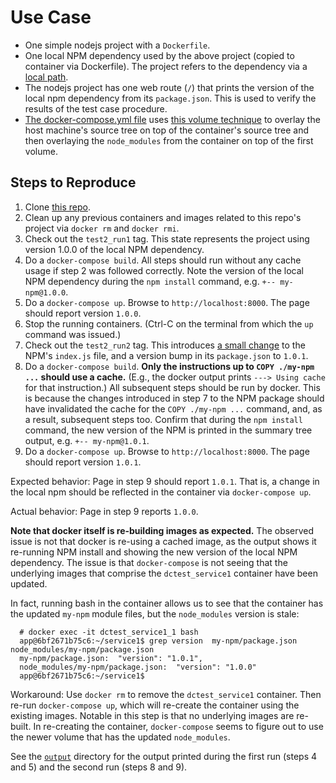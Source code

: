 # Use Case

- One simple nodejs project with a `Dockerfile`.
- One local NPM dependency used by the above project (copied to container via Dockerfile). The project refers to the dependency via a [local path](https://docs.npmjs.com/files/package.json#local-paths).
- The nodejs project has one web route (`/`) that prints the version of the local npm dependency from its `package.json`.  This is used to verify the results of the test case procedure.
- [The docker-compose.yml file](https://github.com/twelve17/dc-test/blob/master/docker-compose.yml#L23) uses [this volume technique](http://jdlm.info/articles/2016/03/06/lessons-building-node-app-docker.html) to overlay the host machine's source tree
  on top of the container's source tree and then overlaying the `node_modules` from the container on top of the first volume.


## Steps to Reproduce

1. Clone [this repo](https://github.com/twelve17/dc-test).
2. Clean up any previous containers and images related to this repo's project via `docker rm` and `docker rmi`.
3. Check out the `test2_run1` tag. This state represents the project using version 1.0.0 of the local NPM dependency.
4. Do a `docker-compose build`.  All steps should run without any cache usage if step 2 was followed correctly.
Note the version of the local NPM dependency during the `npm install` command, e.g. `+-- my-npm@1.0.0`.
5. Do a `docker-compose up`.  Browse to `http://localhost:8000`.  The page should report version `1.0.0`.
6. Stop the running containers. (Ctrl-C on the terminal from which the `up` command was issued.)
7. Check out the `test2_run2` tag. This introduces [a small change](https://github.com/twelve17/dc-test/compare/test2_run1...test2_run2) to the NPM's `index.js` file, and a version
   bump in its `package.json` to `1.0.1`.
8. Do a `docker-compose build`.  **Only the instructions up to `COPY ./my-npm ...` should use a cache.** (E.g., the docker output prints `---> Using cache` for that instruction.)  All subsequent steps should be run by docker.  This is because the changes introduced in step 7 to the NPM package should have invalidated the cache for the `COPY ./my-npm ...` command, and, as a result, subsequent steps too.  Confirm that during the `npm install` command, the new version of the NPM is printed in the summary tree output, e.g. `+-- my-npm@1.0.1`.
9. Do a `docker-compose up`.  Browse to `http://localhost:8000`.  The page should report version `1.0.1`.

Expected behavior: Page in step 9 should report `1.0.1`.  That is, a change in the local npm should be reflected in the container via `docker-compose up`.

Actual behavior: Page in step 9 reports `1.0.0`.

**Note that docker itself is re-building images as expected.**  The observed issue is not that docker is re-using a cached image, as the output
shows it re-running NPM install and showing the new version of the local NPM dependency.  The issue is that `docker-compose` is not seeing
that the underlying images that comprise the `dctest_service1` container have been updated.

In fact, running bash in the container allows us to see that the container has the updated `my-npm` module files, but the `node_modules`
version is stale:

```
  # docker exec -it dctest_service1_1 bash
  app@6bf2671b75c6:~/service1$ grep version  my-npm/package.json  node_modules/my-npm/package.json
  my-npm/package.json:  "version": "1.0.1",
  node_modules/my-npm/package.json:  "version": "1.0.0"
  app@6bf2671b75c6:~/service1$
```

Workaround: Use `docker rm` to remove the `dctest_service1` container.  Then re-run `docker-compose up`, which will re-create the container using the existing images.  Notable in this step is that no underlying images are re-built.  In re-creating the container, `docker-compose` seems to figure out to use the newer volume that has the updated `node_modules`.

See the [`output`](https://github.com/twelve17/dc-test/tree/master/output) directory for the output printed during the first run (steps 4 and 5) and the second run (steps 8 and 9).
